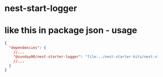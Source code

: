 # nest-start-logger

# like this in package json - usage
```json
{
  "dependencies": {
    //...
    "@sunday00/nest-starter-logger": "file:../nest-starter-kits/nest-starter-logger",
    //...
  }
}
```

